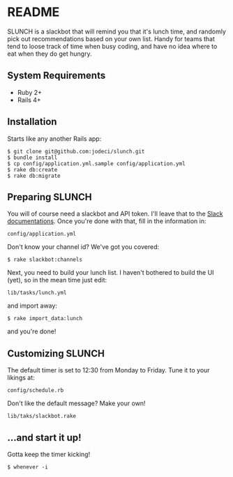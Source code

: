 # README

SLUNCH is a slackbot that will remind you that it's lunch time, and randomly pick out recommendations based on your own list. Handy for teams that tend to loose track of time when busy coding, and have no idea where to eat when they do get hungry.

## System Requirements

* Ruby 2+
* Rails 4+

## Installation

Starts like any another  Rails app:

```
$ git clone git@github.com:jodeci/slunch.git  
$ bundle install  
$ cp config/application.yml.sample config/application.yml  
$ rake db:create
$ rake db:migrate
```

## Preparing SLUNCH

You will of course need a slackbot and API token. I'll leave that to the [Slack documentations](https://api.slack.com/bot-users). Once you're done with that,  fill in the information in:

`config/application.yml`

Don't know your channel id? We've got you covered:

`$ rake slackbot:channels`

Next, you need to build your lunch list. I haven't bothered to build the UI (yet), so in the mean time just edit:

`lib/tasks/lunch.yml`

and import away:

`$ rake import_data:lunch`

and you're done!

## Customizing SLUNCH

The default timer is set to 12:30 from Monday to Friday. Tune it to your likings at:

`config/schedule.rb`

Don't like the default message? Make your own!

`lib/taks/slackbot.rake`

## ...and start it up!

Gotta keep the timer kicking!

`$ whenever -i`
